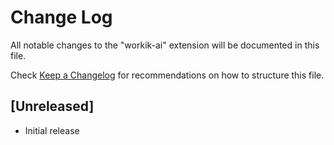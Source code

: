 # Change Log

All notable changes to the "workik-ai" extension will be documented in this file.

Check [Keep a Changelog](http://keepachangelog.com/) for recommendations on how to structure this file.

## [Unreleased]

- Initial release